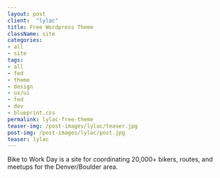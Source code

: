 ```yaml
---
layout: post
client:  "lylac"
title: Free Wordpress Theme
className: site
categories: 
- all
- site
tags:
- all
- fed
- theme
- design
- ux/ui
- fed
- dev
- blueprint.css
permalink: lylac-free-theme
teaser-img: /post-images/lylac/teaser.jpg
post-img: /post-images/lylac/post.jpg
teaser: lylac 
---
```

Bike to Work Day is a site for coordinating 20,000+ bikers, routes, and meetups for the Denver/Boulder area.
